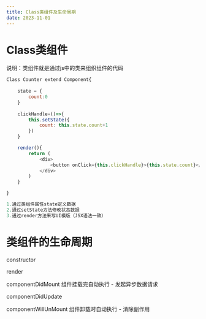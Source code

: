 ```yaml
---
title: Class类组件及生命周期
date: 2023-11-01
---
```



# Class类组件

说明：类组件就是通过js中的类来组织组件的代码

```javascript
Class Counter extend Component{
    
    state = {
        count:0
    }
    
    clickHandle=()=>{
        this.setState({
            count: this.state.count+1
        })
    }

    render(){
        return (
            <div>
                <button onClick={this.clickHandle}>{this.state.count}</button>
            </div>
        )
    }

}

1.通过类组件属性state定义数据
2.通过setState方法修改状态数据
3.通过render方法来写UI模版（JSX语法一致）

```

# 类组件的生命周期

constructor

render

componentDidMount 组件挂载完自动执行 - 发起异步数据请求

componentDidUpdate

componentWillUnMount 组件卸载时自动执行 - 清除副作用